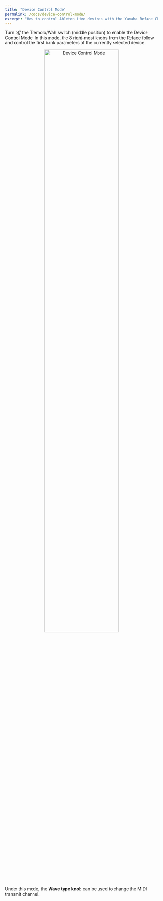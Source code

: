 ```yaml
---
title: "Device Control Mode"
permalink: /docs/device-control-mode/
excerpt: "How to control Ableton Live devices with the Yamaha Reface CP using the RefaceCPLiveControl script"
---
```


Turn *off* the Tremolo/Wah switch (middle position) to enable the Device Control Mode. 
In this mode, the 8 right-most knobs from the Reface follow and control the first bank parameters of the currently selected device.

<p align="center">
    <a href="{{ '/assets/images/device_mode.jpg' | relative_url }}"> 
      <img src="{{ '/assets/images/device_mode.jpg' | relative_url }}" alt="Device Control Mode" width="70%"/>
    </a>
</p>

Under this mode, the **Wave type knob** can be used to change the MIDI transmit channel. 
